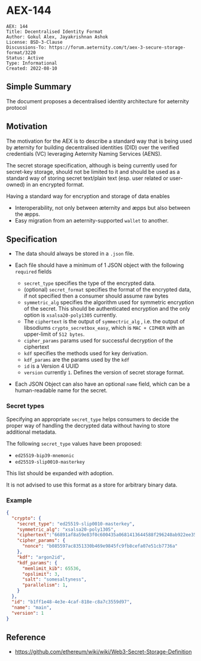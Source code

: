 # AEX-144

```
AEX: 144
Title: Decentralised Identity Format
Author: Gokul Alex, Jayakrishnan Ashok
License: BSD-3-Clause
Discussions-To: https://forum.aeternity.com/t/aex-3-secure-storage-format/3220
Status: Active
Type: Informational
Created: 2022-08-10
```

## Simple Summary

The document proposes a decentralised identity architecture for aeternity protocol

## Motivation

The motivation for the AEX is to describe a standard way that is being used by æternity for building decentralised identities (DID) over the verified credentials (VC) leveraging Aeternity Naming Services (AENS).

The secret storage specification, although is being currently used for secret-key storage, should not be limited to it and should be used as a standard way of storing secret text/plain text (esp. user related or user-owned) in an encrypted format.

Having a standard way for encryption and storage of data enables

- Interoperability, not only between æternity and æpps but also between the æpps.
- Easy migration from an aeternity-supported `wallet` to another.

## Specification

- The data should always be stored in a `.json` file.
- Each file should have a minimum of 1 JSON object with the following `required` fields

  - `secret_type` specifies the type of the encrypted data.
  - (optional) `secret_format` specifies the format of the encrypted data,
    if not specified then a consumer should assume raw bytes
  - `symmetric_alg` specifies the algorithm used for symmetric encryption of the secret. This should be authenticated encryption and the only option is `xsalsa20-poly1305` currently.
  - The `ciphertext` is the output of `symmectric_alg` , i.e. the output of libsodiums `crypto_secretbox_easy`, which is `MAC + CIPHER` with an upper-limit of `512 bytes`.
  - `cipher_params` params used for successful decryption of the ciphertext
  - `kdf` specifies the methods used for key derivation.
  - `kdf_params` are the params used by the `kdf`
  - `id` is a Version 4 UUID
  - `version` currently `1`. Defines the version of secret storage format.

- Each JSON Object can also have an optional `name` field, which can be a human-readable name for the secret.

### Secret types

Specifying an appropriate `secret_type` helps consumers to decide the proper way
of handling the decrypted data without having to store additional metadata.

The following `secret_type` values have been proposed:

- `ed25519-bip39-mnemonic`
- `ed25519-slip0010-masterkey`

This list should be expanded with adoption.

It is not advised to use this format as a store for arbitrary binary data.

### Example

```json
{
  "crypto": {
    "secret_type": "ed25519-slip0010-masterkey",
    "symmetric_alg": "xsalsa20-poly1305",
    "ciphertext":"66891af8a59e83f0c600435a0681413644588f296240ab922ee357fa5ffa857f2709f8753b2b70d35625203adc6bf6e8",
    "cipher_params": {
      "nonce": "b085597ac8351330b469e9845fc9fb8cefa07e51cb7736a"
    },
    "kdf": "argon2id",
    "kdf_params": {
      "memlimit_kib": 65536,
      "opslimit": 3,
      "salt": "somesaltyness",
      "parallelism": 1,
    }
  },
  "id": "b1ff1e48-4e3e-4caf-818e-c8a7c3559d97",
  "name": "main",
  "version": 1
}
```

## Reference

- https://github.com/ethereum/wiki/wiki/Web3-Secret-Storage-Definition
